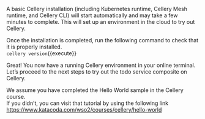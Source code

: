 A basic Cellery installation (including Kubernetes runtime, Cellery Mesh runtime, and Cellery CLI) will start automatically and may take a few minutes to complete. This will set up an environment in the cloud to try out Cellery.

Once the installation is completed, run the following command to check that it is properly installed.  
`cellery version`{{execute}}

Great! You now have a running Cellery environment in your online terminal. Let’s proceed to the next steps to try out the todo service composite on Cellery.

We assume you have completed the Hello World sample in the Cellery course.  
If you didn’t, you can visit that tutorial by using the following link  
https://www.katacoda.com/wso2/courses/cellery/hello-world
